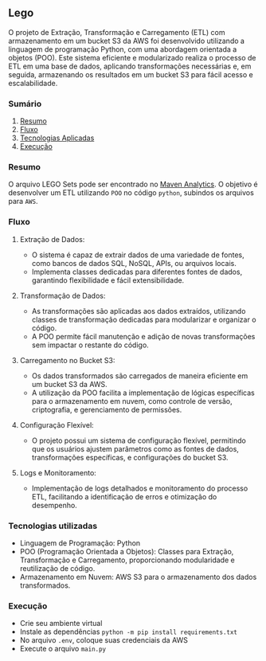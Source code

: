 ## Lego

O projeto de Extração, Transformação e Carregamento (ETL) com armazenamento em um bucket S3 da AWS foi desenvolvido utilizando a linguagem de programação Python, com uma abordagem orientada a objetos (POO). Este sistema eficiente e modularizado realiza o processo de ETL em uma base de dados, aplicando transformações necessárias e, em seguida, armazenando os resultados em um bucket S3 para fácil acesso e escalabilidade.

### Sumário

1. [Resumo](#resumo)
2. [Fluxo](#fluxo)
3. [Tecnologias Aplicadas](#tecnologias-utilizadas)
4. [Execução](#execução)

### Resumo

O arquivo LEGO Sets pode ser encontrado no [Maven Analytics](https://maven-datasets.s3.amazonaws.com/LEGO+Sets/LEGO+Sets.zip).
O objetivo é desenvolver um ETL utilizando ``POO`` no código ``python``, subindos os arquivos para ``AWS``.

### Fluxo

1. Extração de Dados:

    * O sistema é capaz de extrair dados de uma variedade de fontes, como bancos de dados SQL, NoSQL, APIs, ou arquivos locais.
    * Implementa classes dedicadas para diferentes fontes de dados, garantindo flexibilidade e fácil extensibilidade.

2. Transformação de Dados:

    * As transformações são aplicadas aos dados extraídos, utilizando classes de transformação dedicadas para modularizar e organizar o código.
    * A POO permite fácil manutenção e adição de novas transformações sem impactar o restante do código.

3. Carregamento no Bucket S3:

    * Os dados transformados são carregados de maneira eficiente em um bucket S3 da AWS.
    * A utilização da POO facilita a implementação de lógicas específicas para o armazenamento em nuvem, como controle de versão, criptografia, e gerenciamento de permissões.

4. Configuração Flexível:

    * O projeto possui um sistema de configuração flexível, permitindo que os usuários ajustem parâmetros como as fontes de dados, transformações específicas, e configurações do bucket S3.

5. Logs e Monitoramento:

    * Implementação de logs detalhados e monitoramento do processo ETL, facilitando a identificação de erros e otimização do desempenho.


### Tecnologias utilizadas

* Linguagem de Programação: Python
* POO (Programação Orientada a Objetos): Classes para Extração, Transformação e Carregamento, proporcionando modularidade e reutilização de código.
* Armazenamento em Nuvem: AWS S3 para o armazenamento dos dados transformados.


### Execução
* Crie seu ambiente virtual
* Instale as dependências ``python -m pip install requirements.txt``
* No arquivo ``.env``, coloque suas credenciais da AWS
* Execute o arquivo ``main.py``

